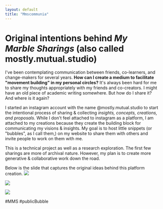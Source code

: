 ```yaml
---
layout: default
title: "Mmscommunia"
---
```


# Original intentions behind *My Marble Sharings* (also called mostly.mutual.studio) 
I've been contemplating communication between friends, co-learners, and change-makers for several years. **How can I create a medium to facilitate "movement building" in my personal circles?** It's always been hard for me to share my thoughts appropriately with my friends and co-creators. I might have an old piece of academic writing somewhere. But how do I share it? And where is it again? 

I started an instagram account with the name @mostly.mutual.studio to start the intentional process of sharing & collecting *insights, concepts, creations, and proposals*. While I don't feel attached to instagram as a platform, I am attached to my creations because they create the building block for communicating my visions & insights. My goal is to host little snippets (or "bubbles", as I call them,) on my website to share them with others and invite people to work on them with me. 

This is a technical project as well as a research exploration. The first few sharings are more of archival nature. However, my plan is to create more generative & collaborative work down the road. 

Below is the slide that captures the original ideas behind this platform creation.
![](media/MMSCommuniA-1.png)

![](media/MMSCommuniA-2.png)

![](media/MMSCommuniA-3.png)




#MMS #publicBubble
